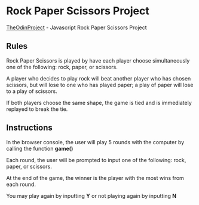 #   Rock Paper Scissors Project
[TheOdinProject](https://www.theodinproject.com/paths/foundations/courses/foundations/lessons/rock-paper-scissors) - Javascript Rock Paper Scissors Project

##  Rules
Rock Paper Scissors is played by have each player choose simultaneously one of the following: rock, paper, or scissors.

A player who decides to play rock will beat another player who has chosen scissors, but will lose to one who has played paper; a play of paper will lose to a play of scissors. 

If both players choose the same shape, the game is tied and is immediately replayed to break the tie.

##  Instructions
In the browser console, the user will play 5 rounds with the computer by calling the function **game()**

Each round, the user will be prompted to input one of the following: rock, paper, or scissors.

At the end of the game, the winner is the player with the most wins from each round.

You may play again by inputting **Y** or not playing again by inputting **N**

